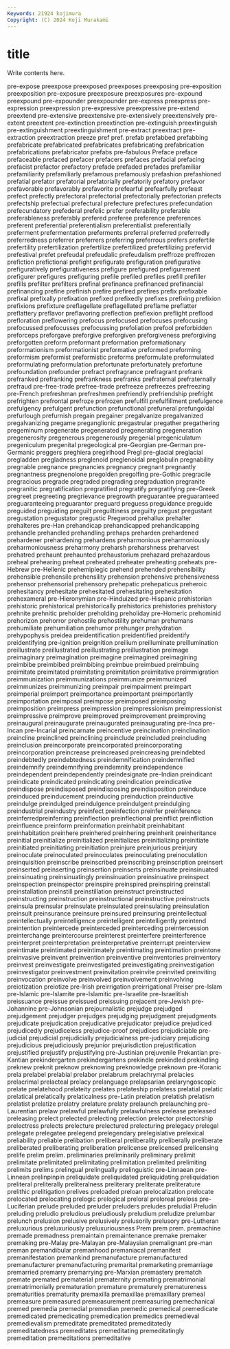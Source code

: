 ```yaml
---
Keywords: 21924 kojimura
Copyright: (C) 2024 Koji Murakami
---
```


# title

Write contents here.



pre-expose preexpose preexposed preexposes preexposing pre-exposition preexposition pre-exposure preexposure
preexposures pre-expound preexpound pre-expounder preexpounder pre-express preexpress pre-expression preexpression pre-expressive
preexpressive pre-extend preextend pre-extensive preextensive pre-extensively preextensively pre-extent preextent pre-extinction
preextinction pre-extinguish preextinguish pre-extinguishment preextinguishment pre-extract preextract pre-extraction preextraction preeze
pref pref. prefab prefabbed prefabbing prefabricate prefabricated prefabricates prefabricating prefabrication
prefabrications prefabricator prefabs pre-fabulous Preface preface prefaceable prefaced prefacer prefacers
prefaces prefacial prefacing prefacist prefactor prefactory prefade prefaded prefades prefamiliar
prefamiliarity prefamiliarly prefamous prefamously prefashion prefashioned prefatial prefator prefatorial prefatorially
prefatorily prefatory prefavor prefavorable prefavorably prefavorite prefearful prefearfully prefeast prefect
prefectly prefectoral prefectorial prefectorially prefectorian prefects prefectship prefectual prefectural prefecture
prefectures prefecundation prefecundatory prefederal prefelic prefer preferability preferable preferableness preferably
prefered preferee preference preferences preferent preferential preferentialism preferentialist preferentially preferment
prefermentation preferments preferral preferred preferredly preferredness preferrer preferrers preferring preferrous
prefers prefertile prefertility prefertilization prefertilize prefertilized prefertilizing prefervid prefestival prefet
prefeudal prefeudalic prefeudalism preffroze preffrozen prefiction prefictional prefight prefigurate prefiguration
prefigurative prefiguratively prefigurativeness prefigure prefigured prefigurement prefigurer prefigures prefiguring prefile
prefiled prefiles prefill prefiller prefills prefilter prefilters prefinal prefinance prefinanced
prefinancial prefinancing prefine prefinish prefire prefired prefires prefix prefixable prefixal
prefixally prefixation prefixed prefixedly prefixes prefixing prefixion prefixions prefixture preflagellate
preflagellated preflame preflatter preflattery preflavor preflavoring preflection preflexion preflight preflood
prefloration preflowering prefocus prefocused prefocuses prefocusing prefocussed prefocusses prefocussing prefoliation
prefool preforbidden preforceps preforgave preforgive preforgiven preforgiveness preforgiving preforgotten preform
preformant preformation preformationary preformationism preformationist preformative preformed preforming preformism preformist
preformistic preforms preformulate preformulated preformulating preformulation prefortunate prefortunately prefortune prefoundation
prefounder prefract prefragrance prefragrant prefrank prefranked prefranking prefrankness prefranks prefraternal
prefraternally prefraud pre-free-trade prefree-trade prefreeze prefreezes prefreezing pre-French prefreshman prefreshmen
prefriendly prefriendship prefright prefrighten prefrontal prefroze prefrozen prefulfill prefulfillment prefulgence
prefulgency prefulgent prefunction prefunctional prefuneral prefungoidal prefurlough prefurnish pregain pregainer
pregalvanize pregalvanized pregalvanizing pregame preganglionic pregastrular pregather pregathering pregeminum pregenerate
pregenerated pregenerating pregeneration pregenerosity pregenerous pregenerously pregenial pregeniculatum pregeniculum pregenital
pregeological pre-Georgian pre-German pre-Germanic preggers preghiera pregirlhood Pregl pre-glacial preglacial
pregladden pregladness preglenoid preglenoidal preglobulin pregnability pregnable pregnance pregnancies pregnancy
pregnant pregnantly pregnantness pregnenolone pregolden pregolfing pre-Gothic pregracile pregracious pregrade
pregraded pregrading pregraduation pregranite pregranitic pregratification pregratified pregratify pregratifying pre-Greek
pregreet pregreeting pregrievance pregrowth preguarantee preguaranteed preguaranteeing preguarantor preguard preguess
preguidance preguide preguided preguiding preguilt preguiltiness preguilty pregust pregustant pregustation
pregustator pregustic Pregwood prehallux prehalter prehalteres pre-Han prehandicap prehandicapped prehandicapping
prehandle prehandled prehandling prehaps preharden prehardened prehardener prehardening prehardens preharmonious
preharmoniously preharmoniousness preharmony preharsh preharshness preharvest prehatred prehaunt prehaunted prehaustorium
prehazard prehazardous preheal prehearing preheat preheated preheater preheating preheats pre-Hebrew
pre-Hellenic prehemiplegic prehend prehended prehensibility prehensible prehensile prehensility prehension prehensive
prehensiveness prehensor prehensorial prehensory prehepatic prehepaticus preheroic prehesitancy prehesitate prehesitated
prehesitating prehesitation prehexameral pre-Hieronymian pre-Hinduized pre-Hispanic prehistorian prehistoric prehistorical prehistorically
prehistorics prehistories prehistory prehnite prehnitic preholder preholding preholiday pre-Homeric prehominid
prehorizon prehorror prehostile prehostility prehuman prehumans prehumiliate prehumiliation prehumor prehunger
prehydration prehypophysis preidea preidentification preidentified preidentify preidentifying pre-ignition preignition preilium
preilluminate preillumination preillustrate preillustrated preillustrating preillustration preimage preimaginary preimagination preimagine
preimagined preimagining preimbibe preimbibed preimbibing preimbue preimbued preimbuing preimitate preimitated
preimitating preimitation preimitative preimmigration preimmunization preimmunizations preimmunize preimmunized preimmunizes preimmunizing
preimpair preimpairment preimpart preimperial preimport preimportance preimportant preimportantly preimportation preimposal
preimpose preimposed preimposing preimposition preimpress preimpression preimpressionism preimpressionist preimpressive preimprove
preimproved preimprovement preimproving preinaugural preinaugurate preinaugurated preinaugurating pre-Inca pre-Incan pre-Incarial
preincarnate preincentive preincination preinclination preincline preinclined preinclining preinclude preincluded preincluding
preinclusion preincorporate preincorporated preincorporating preincorporation preincrease preincreased preincreasing preindebted preindebtedly
preindebtedness preindemnification preindemnified preindemnify preindemnifying preindemnity preindependence preindependent preindependently preindesignate
pre-Indian preindicant preindicate preindicated preindicating preindication preindicative preindispose preindisposed preindisposing
preindisposition preinduce preinduced preinducement preinducing preinduction preinductive preindulge preindulged preindulgence
preindulgent preindulging preindustrial preindustry preinfect preinfection preinfer preinference preinferredpreinferring preinflection
preinflectional preinflict preinfliction preinfluence preinform preinformation preinhabit preinhabitant preinhabitation preinhere
preinhered preinhering preinherit preinheritance preinitial preinitialize preinitialized preinitializes preinitializing preinitiate
preinitiated preinitiating preinitiation preinjure preinjurious preinjury preinoculate preinoculated preinoculates preinoculating
preinoculation preinquisition preinscribe preinscribed preinscribing preinscription preinsert preinserted preinserting preinsertion
preinserts preinsinuate preinsinuated preinsinuating preinsinuatingly preinsinuation preinsinuative preinspect preinspection preinspector
preinspire preinspired preinspiring preinstall preinstallation preinstill preinstillation preinstruct preinstructed preinstructing
preinstruction preinstructional preinstructive preinstructs preinsula preinsular preinsulate preinsulated preinsulating preinsulation
preinsult preinsurance preinsure preinsured preinsuring preintellectual preintellectually preintelligence preintelligent preintelligently
preintend preintention preintercede preinterceded preinterceding preintercession preinterchange preintercourse preinterest preinterfere
preinterference preinterpret preinterpretation preinterpretative preinterrupt preinterview preintimate preintimated preintimately preintimating
preintimation preintone preinvasive preinvent preinvention preinventive preinventories preinventory preinvest preinvestigate
preinvestigated preinvestigating preinvestigation preinvestigator preinvestment preinvitation preinvite preinvited preinviting preinvocation
preinvolve preinvolved preinvolvement preinvolving preiotization preiotize pre-Irish preirrigation preirrigational Preiser
pre-Islam pre-Islamic pre-Islamite pre-Islamitic pre-Israelite pre-Israelitish preissuance preissue preissued preissuing
prejacent pre-Jewish pre-Johannine pre-Johnsonian prejournalistic prejudge prejudged prejudgement prejudger prejudges
prejudging prejudgment prejudgments prejudicate prejudication prejudicative prejudicator prejudice prejudiced prejudicedly
prejudiceless prejudice-proof prejudices prejudiciable pre-judicial prejudicial prejudicially prejudicialness pre-judiciary prejudicing
prejudicious prejudiciously prejunior prejurisdiction prejustification prejustified prejustify prejustifying pre-Justinian prejuvenile
Prekantian pre-Kantian prekindergarten prekindergartens prekindle prekindled prekindling preknew preknit preknow
preknowing preknowledge preknown pre-Koranic prela prelabel prelabial prelabor prelabrum prelachrymal
prelacies prelacrimal prelacteal prelacy prelanguage prelapsarian prelaryngoscopic prelate prelatehood prelateity
prelates prelateship prelatess prelatial prelatic prelatical prelatically prelaticalness pre-Latin prelation
prelatish prelatism prelatist prelatize prelatry prelature prelaty prelaunch prelaunching pre-Laurentian
prelaw prelawful prelawfully prelawfulness prelease preleased preleasing prelect prelected prelecting
prelection prelector prelectorship prelectress prelects prelecture prelectured prelecturing prelegacy prelegal
prelegate prelegatee prelegend prelegendary prelegislative prelexical preliability preliable prelibation preliberal
preliberality preliberally preliberate preliberated preliberating preliberation prelicense prelicensed prelicensing prelife
prelim prelim. preliminaries preliminarily preliminary prelimit prelimitate prelimitated prelimitating prelimitation
prelimited prelimiting prelimits prelims prelingual prelingually prelinguistic pre-Linnaean pre-Linnean prelinpinpin
preliquidate preliquidated preliquidating preliquidation preliteral preliterally preliteralness preliterary preliterate preliterature
prelithic prelitigation prelives preloaded preloan prelocalization prelocate prelocated prelocating prelogic
prelogical preloral preloreal preloss pre-Luciferian prelude preluded preluder preluders preludes
preludial Preludin preluding preludio preludious preludiously preludium preludize prelumbar prelunch
prelusion prelusive prelusively prelusorily prelusory pre-Lutheran preluxurious preluxuriously preluxuriousness Prem
prem prem. premachine premade premadness premaintain premaintenance premake premaker premaking
pre-Malay pre-Malayan pre-Malaysian premalignant pre-man preman premandibular premanhood premaniacal premanifest
premanifestation premankind premanufacture premanufactured premanufacturer premanufacturing premarital premarketing premarriage premarried
premarry premarrying pre-Marxian premastery prematch premate premated prematerial prematernity premating
prematrimonial prematrimonially prematuration premature prematurely prematureness prematurities prematurity premaxilla premaxillae
premaxillary premeal premeasure premeasured premeasurement premeasuring premechanical premed premedia premedial
premedian premedic premedical premedicate premedicated premedicating premedication premedics premedieval premedievalism
premeditate premeditated premeditatedly premeditatedness premeditates premeditating premeditatingly premeditation premeditations premeditative
